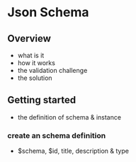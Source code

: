 # Json Schema


## Overview

- what is it
- how it works
- the validation challenge
- the solution

## Getting started

- the definition of schema & instance

### create an schema definition

- $schema, $id, title, description & type 
